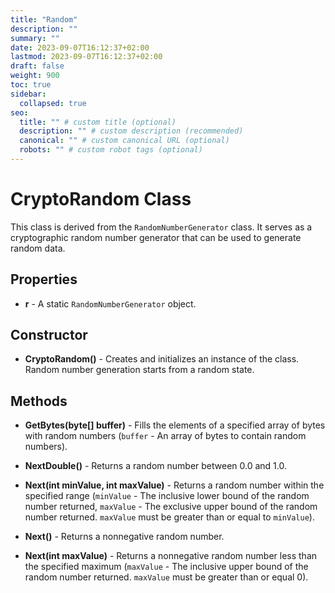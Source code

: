 ```yaml
---
title: "Random"
description: ""
summary: ""
date: 2023-09-07T16:12:37+02:00
lastmod: 2023-09-07T16:12:37+02:00
draft: false
weight: 900
toc: true
sidebar:
  collapsed: true
seo:
  title: "" # custom title (optional)
  description: "" # custom description (recommended)
  canonical: "" # custom canonical URL (optional)
  robots: "" # custom robot tags (optional)
---
```


# CryptoRandom Class

This class is derived from the `RandomNumberGenerator` class. It serves as a cryptographic random number generator that can be used to generate random data.

## Properties

- **r** - A static `RandomNumberGenerator` object.

## Constructor

- **CryptoRandom()** - Creates and initializes an instance of the class. Random number generation starts from a random state.

## Methods

- **GetBytes(byte[] buffer)** - Fills the elements of a specified array of bytes with random numbers (`buffer` - An array of bytes to contain random numbers).

- **NextDouble()** - Returns a random number between 0.0 and 1.0.

- **Next(int minValue, int maxValue)** - Returns a random number within the specified range (`minValue` - The inclusive lower bound of the random number returned, `maxValue` - The exclusive upper bound of the random number returned. `maxValue` must be greater than or equal to `minValue`).

- **Next()** - Returns a nonnegative random number.

- **Next(int maxValue)** - Returns a nonnegative random number less than the specified maximum (`maxValue` - The inclusive upper bound of the random number returned. `maxValue` must be greater than or equal 0).
